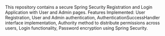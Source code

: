 This repository contains a secure Spring Security Registration and Login Application with User and Admin pages.
Features Implemented:
  User Registration,
  User and Admin authentication,
  AuthenticationSuccessHandler interface implementation,
  Authority method to distribute permissions across users,
  Login functionality,
  Password encryption using Spring Security.
